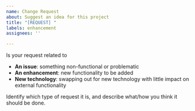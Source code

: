 ```yaml
---
name: Change Request
about: Suggest an idea for this project
title: "[REQUEST] "
labels: enhancement
assignees: ''

---
```


Is your request related to
- **An issue**: something non-functional or problematic
- **An enhancement**: new functionality to be added
- **New technology**: swapping out for new technology with little impact on external functionality

Identify which type of request it is, and describe what/how you think it should be done.
